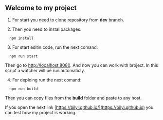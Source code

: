 ## Welcome to my project

1. For start you need to clone repository from **dev** branch.

2. Then you need to instal packages: 

```
  npm install
```
3. For start editin code, run the next comand: 

```
  npm run start
```
Then go to [http://localhost:8080](http://localhost:8080).
And now you can work with broject.
In this script a watcher will be run automaticly.

4. For deploing run the next comand: 
```
  npm run build
```
Then you can copy files from the **build** folder and paste to any host.


If you open the next link [https://bilyi.github.io/](https://bilyi.github.io) you can test how my project is working.
